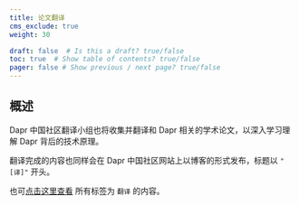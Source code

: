 ```yaml
---
title: 论文翻译
cms_exclude: true
weight: 30

draft: false  # Is this a draft? true/false
toc: true  # Show table of contents? true/false
pager: false # Show previous / next page? true/false
---
```


## 概述

Dapr 中国社区翻译小组也将收集并翻译和 Dapr 相关的学术论文，以深入学习理解 Dapr 背后的技术原理。

翻译完成的内容也同样会在 Dapr 中国社区网站上以博客的形式发布，标题以 `"[译]"` 开头。

也可[点击这里查看](../../tag/%E7%BF%BB%E8%AF%91/) 所有标签为 `翻译` 的内容。